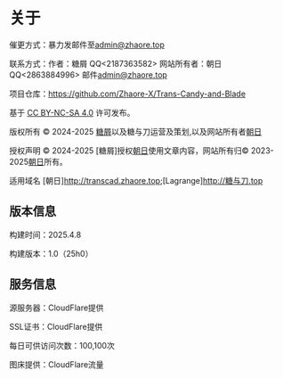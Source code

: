 
# 关于
催更方式：暴力发邮件至<admin@zhaore.top>

联系方式：作者：糖屑 QQ<2187363582> 网站所有者：朝日 QQ<2863884996> 邮件<admin@zhaore.top>

项目仓库：<https://github.com/Zhaore-X/Trans-Candy-and-Blade>

基于 [CC BY-NC-SA 4.0](https://creativecommons.org/licenses/by-nc-sa/4.0/deed.zh-hans) 许可发布。

版权所有 © 2024-2025 [糖屑](https://x.com/cabofficial2024)以及糖与刀运营及策划,以及网站所有者[朝日](https://zhaore.top)

授权声明 
© 2024-2025 [糖屑]授权[朝日](https://zhaore.top)使用文章内容，网站所有归© 2023-2025[朝日](https://zhaore.top)所有。

适用域名 [朝日]<http://transcad.zhaore.top>;[Lagrange]<http://糖与刀.top>

## 版本信息

构建时间：2025.4.8

构建版本：1.0（25h0）

## 服务信息

源服务器：CloudFlare提供

SSL证书：CloudFlare提供

每日可供访问次数：100,100次

图床提供：CloudFlare流量
